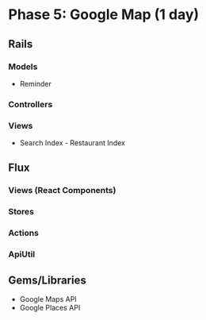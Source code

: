 # Phase 5: Google Map (1 day)

## Rails
### Models
* Reminder

### Controllers

### Views
* Search Index - Restaurant Index

## Flux
### Views (React Components)

### Stores

### Actions

### ApiUtil

## Gems/Libraries
* Google Maps API
* Google Places API
